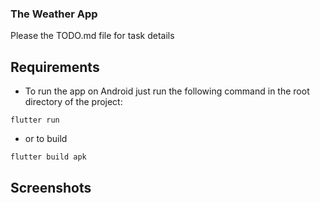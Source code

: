 ### The Weather App
Please the TODO.md file for task details

## Requirements
- To run the app on Android just run the following command in the root directory of the project:
```
flutter run
```

- or to build
```
flutter build apk
```


## Screenshots